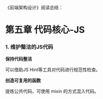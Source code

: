 《前端架构设计》阅读总结：

# 第五章 代码核心-JS

### 1. 维护整洁的JS代码

**保持代码整洁**

可以借助JS Hint等工具对代码进行规范性检查。

**创造可复用的函数**

提炼公共代码，可使用 mixin 的方式混入代码。

